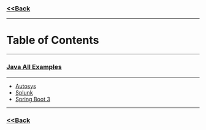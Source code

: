 ### [<<Back](../README.md)
------
# Table of Contents
------
### [Java All Examples](https://github.com/avinashbabudonthu/java/blob/master/README.md)
------
* [Autosys](autosys)
* [Splunk](splunk)
* [Spring Boot 3](spring-boot-3)
------
### [<<Back](../README.md)